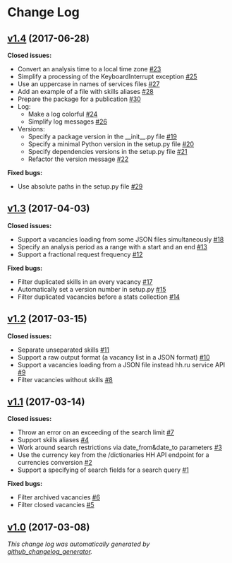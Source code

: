 # Change Log

## [v1.4](https://github.com/thewizardplusplus/hh-stats/tree/v1.4) (2017-06-28)

**Closed issues:**

- Convert an analysis time to a local time zone [\#23](https://github.com/thewizardplusplus/hh-stats/issues/23)
- Simplify a processing of the KeyboardInterrupt exception [\#25](https://github.com/thewizardplusplus/hh-stats/issues/25)
- Use an uppercase in names of services files [\#27](https://github.com/thewizardplusplus/hh-stats/issues/27)
- Add an example of a file with skills aliases [\#28](https://github.com/thewizardplusplus/hh-stats/issues/28)
- Prepare the package for a publication [\#30](https://github.com/thewizardplusplus/hh-stats/issues/30)
- Log:
    - Make a log colorful [\#24](https://github.com/thewizardplusplus/hh-stats/issues/24)
    - Simplify log messages [\#26](https://github.com/thewizardplusplus/hh-stats/issues/26)
- Versions:
    - Specify a package version in the \_\_init\_\_.py file [\#19](https://github.com/thewizardplusplus/hh-stats/issues/19)
    - Specify a minimal Python version in the setup.py file [\#20](https://github.com/thewizardplusplus/hh-stats/issues/20)
    - Specify dependencies versions in the setup.py file [\#21](https://github.com/thewizardplusplus/hh-stats/issues/21)
    - Refactor the version message [\#22](https://github.com/thewizardplusplus/hh-stats/issues/22)

**Fixed bugs:**

- Use absolute paths in the setup.py file [\#29](https://github.com/thewizardplusplus/hh-stats/issues/29)

## [v1.3](https://github.com/thewizardplusplus/hh-stats/tree/v1.3) (2017-04-03)

**Closed issues:**

- Support a vacancies loading from some JSON files simultaneously [\#18](https://github.com/thewizardplusplus/hh-stats/issues/18)
- Specify an analysis period as a range with a start and an end [\#13](https://github.com/thewizardplusplus/hh-stats/issues/13)
- Support a fractional request frequency [\#12](https://github.com/thewizardplusplus/hh-stats/issues/12)

**Fixed bugs:**

- Filter duplicated skills in an every vacancy [\#17](https://github.com/thewizardplusplus/hh-stats/issues/17)
- Automatically set a version number in setup.py [\#15](https://github.com/thewizardplusplus/hh-stats/issues/15)
- Filter duplicated vacancies before a stats collection [\#14](https://github.com/thewizardplusplus/hh-stats/issues/14)

## [v1.2](https://github.com/thewizardplusplus/hh-stats/tree/v1.2) (2017-03-15)

**Closed issues:**

- Separate unseparated skills [\#11](https://github.com/thewizardplusplus/hh-stats/issues/11)
- Support a raw output format \(a vacancy list in a JSON format\) [\#10](https://github.com/thewizardplusplus/hh-stats/issues/10)
- Support a vacancies loading from a JSON file instead hh.ru service API [\#9](https://github.com/thewizardplusplus/hh-stats/issues/9)
- Filter vacancies without skills [\#8](https://github.com/thewizardplusplus/hh-stats/issues/8)

## [v1.1](https://github.com/thewizardplusplus/hh-stats/tree/v1.1) (2017-03-14)

**Closed issues:**

- Throw an error on an exceeding of the search limit [\#7](https://github.com/thewizardplusplus/hh-stats/issues/7)
- Support skills aliases [\#4](https://github.com/thewizardplusplus/hh-stats/issues/4)
- Work around search restrictions via date\_from&date\_to parameters [\#3](https://github.com/thewizardplusplus/hh-stats/issues/3)
- Use the currency key from the /dictionaries HH API endpoint for a currencies conversion [\#2](https://github.com/thewizardplusplus/hh-stats/issues/2)
- Support a specifying of search fields for a search query [\#1](https://github.com/thewizardplusplus/hh-stats/issues/1)

**Fixed bugs:**

- Filter archived vacancies [\#6](https://github.com/thewizardplusplus/hh-stats/issues/6)
- Filter closed vacancies [\#5](https://github.com/thewizardplusplus/hh-stats/issues/5)

## [v1.0](https://github.com/thewizardplusplus/hh-stats/tree/v1.0) (2017-03-08)

*This change log was automatically generated by [github_changelog_generator](https://github.com/skywinder/Github-Changelog-Generator).*
